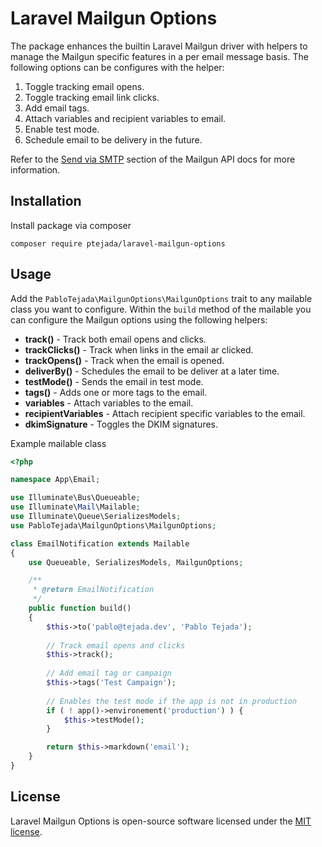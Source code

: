 # Laravel Mailgun Options

The package enhances the builtin Laravel Mailgun driver with helpers to manage the Mailgun specific features in a
per email message basis. The following options can be configures with the helper:

1. Toggle tracking email opens.
2. Toggle tracking email link clicks.
3. Add email tags.
4. Attach variables and recipient variables to email.
5. Enable test mode.
6. Schedule email to be delivery in the future.

Refer to the [Send via SMTP](https://documentation.mailgun.com/en/latest/user_manual.html#sending-via-smtp) section of 
the Mailgun API docs for more information.

## Installation

Install package via composer
```
composer require ptejada/laravel-mailgun-options
```

## Usage

Add the `PabloTejada\MailgunOptions\MailgunOptions` trait to any mailable class you want to configure. Within the 
`build` method of the mailable you can configure the Mailgun options using the following helpers:
- **track()** - Track both email opens and clicks. 
- **trackClicks()** - Track when links in the email ar clicked.
- **trackOpens()** - Track when the email is opened.
- **deliverBy()** - Schedules the email to be deliver at a later time.
- **testMode()** - Sends the email in test mode.
- **tags()** - Adds one or more tags to the email.
- **variables** - Attach variables to the email.
- **recipientVariables** - Attach recipient specific variables to the email.
- **dkimSignature** - Toggles the DKIM signatures.

Example mailable class
```php
<?php

namespace App\Email;

use Illuminate\Bus\Queueable;
use Illuminate\Mail\Mailable;
use Illuminate\Queue\SerializesModels;
use PabloTejada\MailgunOptions\MailgunOptions;

class EmailNotification extends Mailable
{
    use Queueable, SerializesModels, MailgunOptions;

    /**
     * @return EmailNotification
     */
    public function build()
    {
        $this->to('pablo@tejada.dev', 'Pablo Tejada');
        
        // Track email opens and clicks
        $this->track();
        
        // Add email tag or campaign    
        $this->tags('Test Campaign');
        
        // Enables the test mode if the app is not in production
        if ( ! app()->environement('production') ) {
        	$this->testMode();
        }

        return $this->markdown('email');
    }    
}

```

## License
Laravel Mailgun Options is open-source software licensed under the [MIT license](LICENSE).
